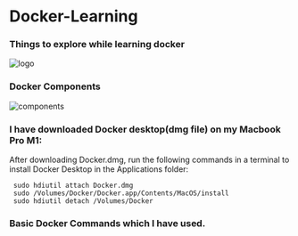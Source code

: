 # Docker-Learning

###  Things to explore while learning docker

![logo](https://miro.medium.com/max/1400/1*JUOITpaBdlrMP9D__-K5Fw.png)

###  Docker Components

![components](https://alanhou.org/homepage/wp-content/uploads/2018/04/docker-architecture-1200x833.png)


### I have downloaded Docker desktop(dmg file) on my Macbook Pro M1:

After downloading Docker.dmg, run the following commands in a terminal to install Docker Desktop in the Applications folder:

     sudo hdiutil attach Docker.dmg
     sudo /Volumes/Docker/Docker.app/Contents/MacOS/install
     sudo hdiutil detach /Volumes/Docker

### Basic Docker Commands which I have used.

